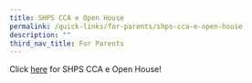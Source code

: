 ```yaml
---
title: SHPS CCA e Open House
permalink: /quick-links/for-parents/shps-cca-e-open-house
description: ""
third_nav_title: For Parents
---
```

Click [here](https://sites.google.com/moe.edu.sg/shpscca-eopenhouse2021/home) for SHPS CCA e Open House!
